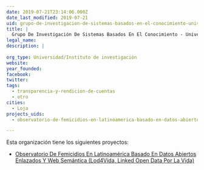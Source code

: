 ```yaml
---
date: 2019-07-21T23:14:06.000Z
date_last_modified: 2019-07-21
uid: grupo-de-investigacion-de-sistemas-basados-en-el-conocimiento-universidad-tecnica-particular-de-loja
title: |
  Grupo De Investigación De Sistemas Basados En El Conocimiento - Universidad Técnica Particular De Loja
legal_name: 
description: |
  
org_type: Universidad/Instituto de investigación
website: 
year_founded: 
facebook: 
twitter: 
tags:
  - transparencia-y-rendicion-de-cuentas
  - otro
cities: 
  - Loja
projects_uids:
  - observatorio-de-femicidios-en-latinoamerica-basado-en-datos-abiertos-enlazados-y-web-semantica-lod4vida-linked-open-data-por-la-vida

---
```


Esta organización tiene los siguientes proyectos:

- [Observatorio De Femicidios En Latinoamérica Basado En Datos Abiertos Enlazados Y Web Semántica (Lod4Vida, Linked Open Data Por La Vida)](/proyectos/observatorio-de-femicidios-en-latinoamerica-basado-en-datos-abiertos-enlazados-y-web-semantica-lod4vida-linked-open-data-por-la-vida)
